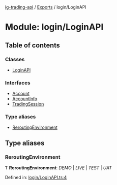 [ig-trading-api](../README.md) / [Exports](../modules.md) / login/LoginAPI

# Module: login/LoginAPI

## Table of contents

### Classes

- [LoginAPI](../classes/login_loginapi.loginapi.md)

### Interfaces

- [Account](../interfaces/login_loginapi.account.md)
- [AccountInfo](../interfaces/login_loginapi.accountinfo.md)
- [TradingSession](../interfaces/login_loginapi.tradingsession.md)

### Type aliases

- [ReroutingEnvironment](login_loginapi.md#reroutingenvironment)

## Type aliases

### ReroutingEnvironment

Ƭ **ReroutingEnvironment**: _DEMO_ \| _LIVE_ \| _TEST_ \| _UAT_

Defined in: [login/LoginAPI.ts:4](https://github.com/bennycode/ig-trading-api/blob/a046dbb/src/login/LoginAPI.ts#L4)
